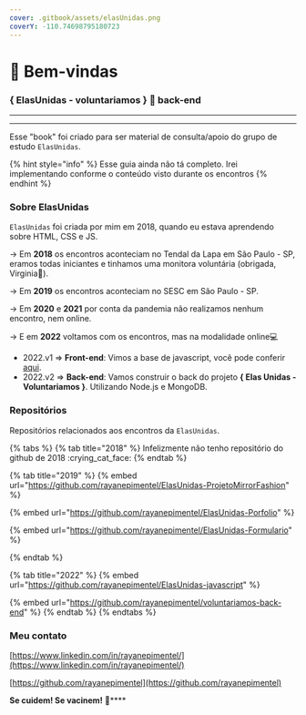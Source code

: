 ```yaml
---
cover: .gitbook/assets/elasUnidas.png
coverY: -110.74698795180723
---
```


# 🌱 Bem-vindas

### { ElasUnidas - voluntariamos } 🌱 back-end

***

***

Esse "book" foi criado para ser material de consulta/apoio do grupo de estudo `ElasUnidas`.

{% hint style="info" %}
Esse guia ainda não tá completo. Irei implementando conforme o conteúdo visto durante os encontros
{% endhint %}

### Sobre ElasUnidas

`ElasUnidas` foi criada por mim em 2018, quando eu estava aprendendo sobre HTML, CSS e JS.

\-> Em **2018** os encontros aconteciam no Tendal da Lapa em São Paulo - SP, eramos todas iniciantes e tinhamos uma monitora voluntária (obrigada, Virginia💟).&#x20;

\-> Em **2019** os encontros aconteciam no SESC em São Paulo - SP.&#x20;

\-> Em **2020** e **2021** por conta da pandemia não realizamos nenhum encontro, nem online.

\-> E em **2022** voltamos com os encontros, mas na modalidade online💻​

* 2022.v1 => **Front-end**: Vimos a base de javascript, você pode conferir [aqui](https://rayane-pimentel.gitbook.io/elasunidas-javascript/).
* 2022.v2 => **Back-end**: Vamos construir o back do projeto **{ Elas Unidas - Voluntariamos }**. Utilizando Node.js e MongoDB.



### Repositórios

Repositórios relacionados aos encontros da `ElasUnidas`.

{% tabs %}
{% tab title="2018" %}
Infelizmente não tenho repositório do github de 2018 :crying\_cat\_face:
{% endtab %}

{% tab title="2019" %}
{% embed url="https://github.com/rayanepimentel/ElasUnidas-ProjetoMirrorFashion" %}

{% embed url="https://github.com/rayanepimentel/ElasUnidas-Porfolio" %}

{% embed url="https://github.com/rayanepimentel/ElasUnidas-Formulario" %}


{% endtab %}

{% tab title="2022" %}
{% embed url="https://github.com/rayanepimentel/ElasUnidas-javascript" %}

{% embed url="https://github.com/rayanepimentel/voluntariamos-back-end" %}
{% endtab %}
{% endtabs %}

### Meu contato

[https://www.linkedin.com/in/rayanepimentel/](https://www.linkedin.com/in/rayanepimentel/)

[https://github.com/rayanepimentel](https://github.com/rayanepimentel)



**Se cuidem! Se vacinem!** :syringe:****
